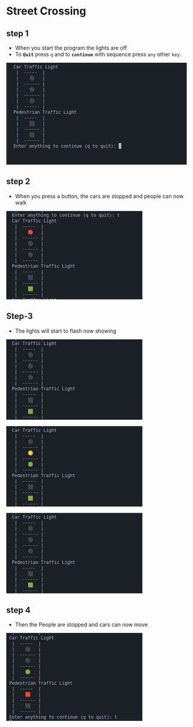 # Street Crossing 

## step 1
- When you start the program the lights are off
- To **``Quit``** press `q` and to **`continue`** with sequence press `any` other `key`.



![start](./src/assets/image.png)

## step 2
- When you press a button, the cars are stopped and people can now walk

![Alt text](./src/assets/image-1.png)

## Step-3
- The lights will start to flash now showing 

![Alt text](./src/assets/image-2.png)

![Alt text](./src/assets/flashon.png)

![Alt text](./src/assets/image-2.png)

## step 4
- Then the People are stopped and cars can now move

![Alt text](./src/assets/image-3.png)